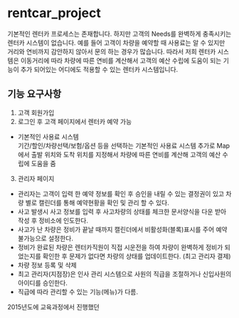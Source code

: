 # rentcar_project

기본적인 렌터카 프로세스는 존재합니다. 하지만 고객의 Needs를 완벽하게 충족시키는 렌터카 시스템이 없습니다. 
예를 들어 고객이 차량을 예약할 때 사용료는 알 수 있지만 거리와 연비까지 감안하지 않아서 문의 하는 경우가 많습니다. 
따라서 저희 렌터카 시스템은 이동거리에 따라 차량에 따른 연비를 계산해서 고객의 예산 수립에 도움이 되는 기능이 추가 되어있는
어디에도 적용할 수 있는 렌터카 시스템입니다.


## 기능 요구사항
1)	고객 회원가입
2)	로그인 후 고객 페이지에서 렌터카 예약 가능
- 기본적인 사용료 시스템   
	  기간/할인/차량선택/보험/옵션 등을 선택하는 기본적인 사용료 시스템
	  추가로 Map에서 출발 위치와 도착 위치를 지정해서 차량에 따른 연비를 계산해
	  고객의 예산 수립에 도움을 줌
    
3. 관리자 페이지
-	관리자는 고객이 입력 한 예약 정보를 확인 후 승인을 내릴 수 있는 결정권이 있고 차량 별로 캘린더를 통해 예약현황을 확인 및 관리 할 수 있다.
-	사고 발생시 사고 정보를 입력 후 사고차량의 상태를 체크한 문서양식을 다운 받아 작성 후 정비소에 인도한다.
-	사고가 난 차량은 정비가 끝날 때까지 캘린더에서 비활성화(블록)표시를 주어 예약불가능으로 설정한다.
-	정비가 완료된 차량은 렌터카직원이 직접 시운전을 하여 차량이 완벽하게 정비가 되었는지를 확인한 후 문제가 없다면 차량의 상태를 업데이트한다. (최고 관리자 결제)
-	차량 정보 등록 및 삭제
-	최고 관리자(지점장)은 인사 관리 시스템으로 사원의 직급을 조절하거나 신입사원의 아이디를 승인한다.
-	직급에 따라 관리할 수 있는 기능(메뉴)가 다름.




2015년도에 교육과정에서 진행했던 
